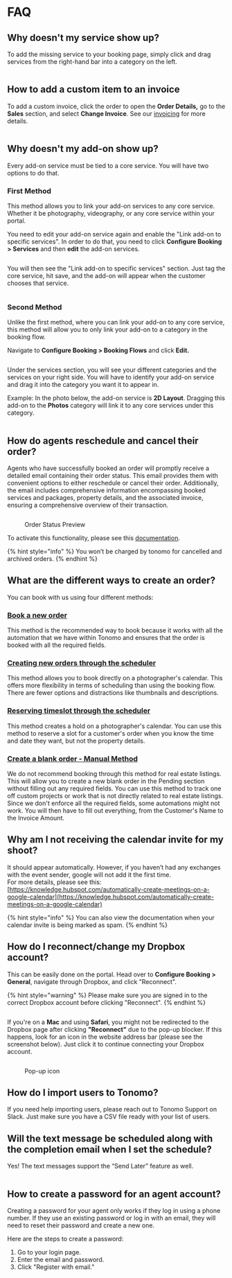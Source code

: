 # FAQ

## Why doesn't my service show up?

To add the missing service to your booking page, simply click and drag services from the right-hand bar into a category on the left.

<figure><img src="../.gitbook/assets/booking flow.png" alt=""><figcaption></figcaption></figure>



## How to add a custom item to an invoice

To add a custom invoice, click the order to open the **Order Details,** go to the **Sales** section, and select **Change Invoice**. See our [invoicing](../invoicing/sales.md) for more details.

<figure><img src="../.gitbook/assets/invoice.png" alt=""><figcaption></figcaption></figure>



## Why doesn't my add-on show up?

Every add-on service must be tied to a core service. You will have two options to do that.

### First Method

This method allows you to link your add-on services to any core service. Whether it be photography, videography, or any core service within your portal.

You need to edit your add-on service again and enable the "Link add-on to specific services". In order to do that, you need to click **Configure Booking > Services** and then **edit** the add-on services.

<figure><img src="../.gitbook/assets/Add-ons 2.png" alt=""><figcaption></figcaption></figure>

You will then see the "Link add-on to specific services" section. Just tag the core service, hit save, and the add-on will appear when the customer chooses that service.

<figure><img src="../.gitbook/assets/add-ons (1).png" alt=""><figcaption></figcaption></figure>

### Second Method

Unlike the first method, where you can link your add-on to any core service, this method will allow you to only link your add-on to a category in the booking flow.

Navigate to **Configure Booking > Booking Flows** and click **Edit.**

<figure><img src="../.gitbook/assets/Add-ons 3.png" alt=""><figcaption></figcaption></figure>

Under the services section, you will see your different categories and the services on your right side. You will have to identify your add-on service and drag it into the category you want it to appear in.&#x20;

Example: In the photo below, the add-on service is **2D Layout**. Dragging this add-on to the **Photos** category will link it to any core services under this category.

<figure><img src="../.gitbook/assets/Add-ons 4.png" alt=""><figcaption></figcaption></figure>



## How do agents reschedule and cancel their order?

Agents who have successfully booked an order will promptly receive a detailed email containing their order status. This email provides them with convenient options to either reschedule or cancel their order. Additionally, the email includes comprehensive information encompassing booked services and packages, property details, and the associated invoice, ensuring a comprehensive overview of their transaction.

<figure><img src="../.gitbook/assets/order-status.png" alt=""><figcaption><p>Order Status Preview</p></figcaption></figure>

To activate this functionality, please see this [documentation](../scheduling/scheduling-configuration/allow-customers-to-reschedule-and-cancel-on-their-own.md).

{% hint style="info" %}
You won’t be charged by tonomo for cancelled and archived orders.
{% endhint %}



## What are the different ways to create an order?

You can book with us using four different methods:

### [Book a new order](../order-management/creating-orders-for-your-customers.md#booking-flow-method)&#x20;

This method is the recommended way to book because it works with all the automation that we have within Tonomo and ensures that the order is booked with all the required fields.

### [Creating new orders through the scheduler](../order-management/creating-orders-for-your-customers.md#scheduler-method)

This method allows you to book directly on a photographer's calendar. This offers more flexibility in terms of scheduling than using the booking flow. There are fewer options and distractions like thumbnails and descriptions.

### [Reserving timeslot through the scheduler](../order-management/creating-orders-for-your-customers.md#reserved-time-slot)

This method creates a hold on a photographer's calendar. You can use this method to reserve a slot for a customer's order when you know the time and date they want, but not the property details.

### [Create a blank order - Manual Method](../order-management/creating-orders-for-your-customers.md#manual-method)

We do not recommend booking through this method for real estate listings. This will allow you to create a new blank order in the Pending section without filling out any required fields. You can use this method to track one off custom projects or work that is not directly related to real estate listings. Since we don't enforce all the required fields, some automations might not work. You will then have to fill out everything, from the Customer's Name to the Invoice Amount.



## Why am I not receiving the calendar invite for my shoot?

It should appear automatically. However, if you haven’t had any exchanges with the event sender, google will not add it the first time.\
For more details, please see this: [https://knowledge.hubspot.com/automatically-create-meetings-on-a-google-calendar](https://knowledge.hubspot.com/automatically-create-meetings-on-a-google-calendar)

{% hint style="info" %}
You can also view the documentation when your calendar invite is being marked as spam.
{% endhint %}



## How do I reconnect/change my Dropbox account?

This can be easily done on the portal. Head over to **Configure Booking > General**, navigate through Dropbox, and click "Reconnect".

{% hint style="warning" %}
Please make sure you are signed in to the correct Dropbox account before clicking "Reconnect".
{% endhint %}

<figure><img src="../.gitbook/assets/image (213).png" alt=""><figcaption></figcaption></figure>

If you're on a **Mac** and using **Safari**, you might not be redirected to the Dropbox page after clicking **"Reconnect"** due to the pop-up blocker. If this happens, look for an icon in the website address bar (please see the screenshot below). Just click it to continue connecting your Dropbox account.

<figure><img src="../.gitbook/assets/faq-1.png" alt=""><figcaption><p>Pop-up icon</p></figcaption></figure>



## How do I import users to Tonomo?

If you need help importing users, please reach out to Tonomo Support on Slack. Just make sure you have a CSV file ready with your list of users.



## Will the text message be scheduled along with the completion email when I set the schedule?

Yes! The text messages support the “Send Later” feature as well.

<figure><img src="../.gitbook/assets/image (217).png" alt=""><figcaption></figcaption></figure>



## How to create a password for an agent account?

Creating a password for your agent only works if they log in using a phone number. If they use an existing password or log in with an email, they will need to reset their password and create a new one.

Here are the steps to create a password:

1. Go to your login page.
2. Enter the email and password.
3. Click "Register with email."



<figure><img src="../.gitbook/assets/login page.png" alt=""><figcaption></figcaption></figure>
